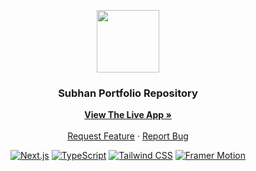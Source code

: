 <div align="center">
  <p align="center">
  <img src="https://subhanabidi/logo.png" alt="" width=100>
  </p>

  <h3 align="center">Subhan Portfolio Repository</h3>

  <p align="center">
    <a href="https://subhanabidi.helo"><strong>View The Live App »</strong></a>
    <br />
    <br />
    <a href="https://github.com/subhanabdi/portfolio-website">Request Feature</a>
    ·
    <a href="https://github.com/subhanabdi/portfolio-website">Report Bug</a>
  </p>

  [![Next.js](https://img.shields.io/badge/-Next.js-06B6D4?logo=Next.js&logoColor=white&color=black)](https://nextjs.org/)
  [![TypeScript](https://img.shields.io/badge/-TypeScript-blue?logo=TypeScript&logoColor=white&color=blue)](https://developer.mozilla.org/en-US/docs/Web/TypeScript)
  [![Tailwind CSS](https://img.shields.io/badge/-Tailwind%20CSS-06B6D4?logo=Tailwind%20CSS&logoColor=black&color=white)](https://tailwindcss.com/)
  [![Framer Motion](https://img.shields.io/badge/-Framer%20Motion-blue?logo=Framer)](https://www.framer.com/api/motion/)
</div>
